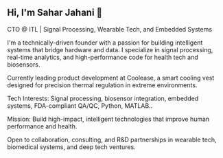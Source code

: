 ## Hi, I'm Sahar Jahani 👋

CTO @ ITL | Signal Processing, Wearable Tech, and Embedded Systems

I'm a technically-driven founder with a passion for building intelligent systems that bridge hardware and data. I specialize in signal processing, real-time analytics, and high-performance code for health tech and biosensors.

Currently leading product development at Coolease, a smart cooling vest designed for precision thermal regulation in extreme environments.

Tech Interests: Signal processing, biosensor integration, embedded systems, FDA-compliant QA/QC, Python, MATLAB..

Mission: Build high-impact, intelligent technologies that improve human performance and health.

Open to collaboration, consulting, and R&D partnerships in wearable tech, biomedical systems, and deep tech ventures.
